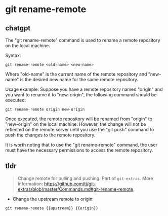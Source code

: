 # git rename-remote 
## chatgpt 
The "git rename-remote" command is used to rename a remote repository on the local machine. 

Syntax:
```
git rename-remote <old-name> <new-name>
```
Where "old-name" is the current name of the remote repository and "new-name" is the desired new name for the same remote repository.

Usage example:
Suppose you have a remote repository named "origin" and you want to rename it to "new-origin", the following command should be executed:
```
git rename-remote origin new-origin
``` 

Once executed, the remote repository will be renamed from "origin" to "new-origin" on the local machine. However, the change will not be reflected on the remote server until you use the "git push" command to push the changes to the remote repository. 

It is worth noting that to use the "git rename-remote" command, the user must have the necessary permissions to access the remote repository. 

## tldr 
 
> Change remote for pulling and pushing.
> Part of `git-extras`.
> More information: <https://github.com/tj/git-extras/blob/master/Commands.md#git-rename-remote>.

- Change the upstream remote to origin:

`git rename-remote {{upstream}} {{origin}}`
